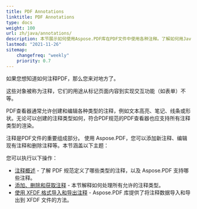 ```yaml
---
title: PDF Annotations 
linktitle: PDF Annotations
type: docs
weight: 100
url: zh/java/annotations/
description: 本节展示如何使用Aspose.PDF库在PDF文件中使用各种注释。了解如何用Java绘制、打开或添加注释。
lastmod: "2021-11-26"    
sitemap:
    changefreq: "weekly"
    priority: 0.7
---
```


如果您想知道如何注释PDF，那么您来对地方了。

这些对象被称为注释，它们的用途从标记页面内容到实现交互功能（如表单）不等。

PDF查看器通常允许创建和编辑各种类型的注释，例如文本高亮、笔记、线条或形状。无论可以创建的注释类型如何，符合PDF规范的PDF查看器也应支持所有注释类型的渲染。

注释是PDF文件的重要组成部分。
 使用 Aspose.PDF，您可以添加新注释、编辑现有注释和删除注释等。本节涵盖以下主题：

您可以执行以下操作：

- [注释概述](/pdf/java/overview-of-annotations/) - 了解 PDF 规范定义了哪些类型的注释，以及 Aspose.PDF 支持哪些注释。
- [添加、删除和获取注释](/pdf/java/add-delete-and-get-annotation/) - 本节解释如何处理所有允许的注释类型。
- [使用 XFDF 格式导入和导出注释](/pdf/java/import-export-xfdf/) - Aspose.PDF 库提供了将注释数据导入和导出到 XFDF 文件的方法。